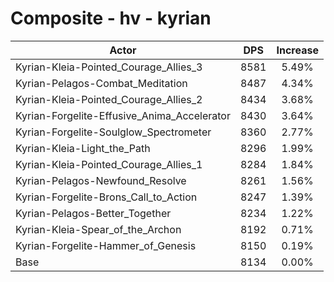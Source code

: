 # Composite - hv - kyrian
| Actor | DPS | Increase |
|---|:---:|:---:|
|Kyrian-Kleia-Pointed_Courage_Allies_3|8581|5.49%|
|Kyrian-Pelagos-Combat_Meditation|8487|4.34%|
|Kyrian-Kleia-Pointed_Courage_Allies_2|8434|3.68%|
|Kyrian-Forgelite-Effusive_Anima_Accelerator|8430|3.64%|
|Kyrian-Forgelite-Soulglow_Spectrometer|8360|2.77%|
|Kyrian-Kleia-Light_the_Path|8296|1.99%|
|Kyrian-Kleia-Pointed_Courage_Allies_1|8284|1.84%|
|Kyrian-Pelagos-Newfound_Resolve|8261|1.56%|
|Kyrian-Forgelite-Brons_Call_to_Action|8247|1.39%|
|Kyrian-Pelagos-Better_Together|8234|1.22%|
|Kyrian-Kleia-Spear_of_the_Archon|8192|0.71%|
|Kyrian-Forgelite-Hammer_of_Genesis|8150|0.19%|
|Base|8134|0.00%|
